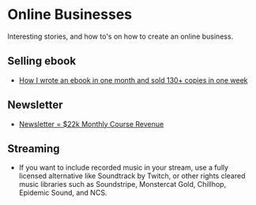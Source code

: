 # Online Businesses
Interesting stories, and how to's on how to create an online business.

## Selling ebook

- [How I wrote an ebook in one month and sold 130+ copies in one week](https://medium.com/women-make/how-i-wrote-an-ebook-in-one-month-and-sold-130-copies-in-one-week-1d15bd0d9a1f)


## Newsletter
- [Newsletter = $22k Monthly Course Revenue](https://contrarianthinking.substack.com/p/newsletter-22k-monthly-course-revenue?fbclid=IwAR2Jb0ii0_zmzs1vok0oAP1t-30WCHb_zjxgbf5m8mfR2iSq6dysjfXKcfg)


## Streaming
-  If you want to include recorded music in your stream, use a fully licensed alternative like Soundtrack by Twitch, or other rights cleared music libraries such as Soundstripe, Monstercat Gold, Chillhop, Epidemic Sound, and NCS.
